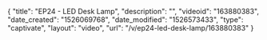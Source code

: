 {
    "title": "EP24 - LED Desk Lamp",
    "description": "",
    "videoid": "163880383",
    "date_created": "1526069768",
    "date_modified": "1526573433",
    "type": "captivate",
    "layout": "video",
    "url": "\/v\/ep24-led-desk-lamp\/163880383"
}